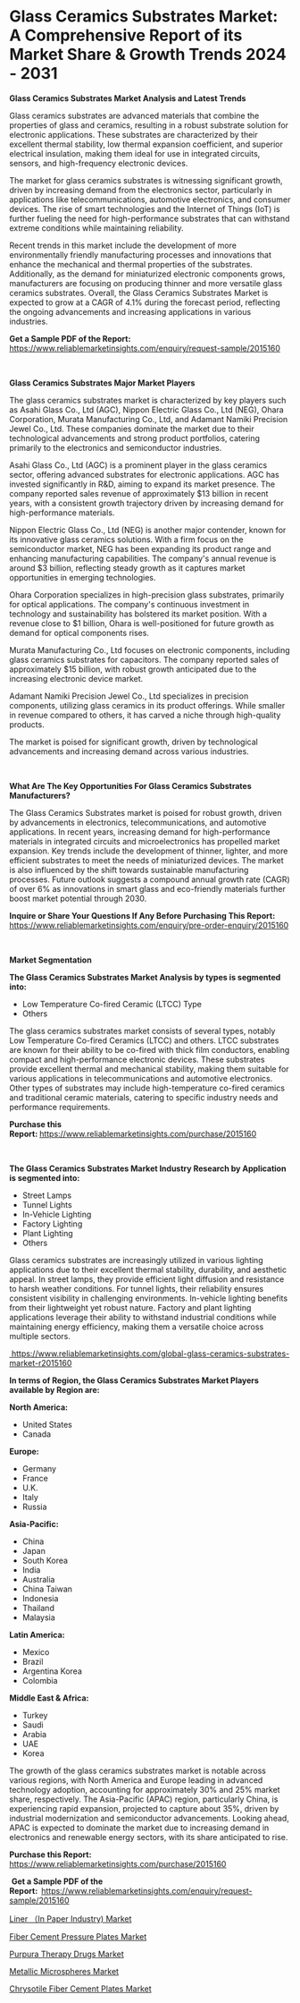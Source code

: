 <p><h1>Glass Ceramics Substrates Market: A Comprehensive Report of its Market Share & Growth Trends 2024 - 2031</h1></p><p><strong>Glass Ceramics Substrates Market Analysis and Latest Trends</strong></p>
<p><p>Glass ceramics substrates are advanced materials that combine the properties of glass and ceramics, resulting in a robust substrate solution for electronic applications. These substrates are characterized by their excellent thermal stability, low thermal expansion coefficient, and superior electrical insulation, making them ideal for use in integrated circuits, sensors, and high-frequency electronic devices.</p><p>The market for glass ceramics substrates is witnessing significant growth, driven by increasing demand from the electronics sector, particularly in applications like telecommunications, automotive electronics, and consumer devices. The rise of smart technologies and the Internet of Things (IoT) is further fueling the need for high-performance substrates that can withstand extreme conditions while maintaining reliability.</p><p>Recent trends in this market include the development of more environmentally friendly manufacturing processes and innovations that enhance the mechanical and thermal properties of the substrates. Additionally, as the demand for miniaturized electronic components grows, manufacturers are focusing on producing thinner and more versatile glass ceramics substrates. Overall, the Glass Ceramics Substrates Market is expected to grow at a CAGR of 4.1% during the forecast period, reflecting the ongoing advancements and increasing applications in various industries.</p></p>
<p><strong>Get a Sample PDF of the Report:&nbsp;</strong> <a href="https://www.reliablemarketinsights.com/enquiry/request-sample/2015160?utm_campaign=1772&utm_medium=2&utm_source=Github&utm_content=ia&utm_term=27102024&utm_id=glass-ceramics-substrates">https://www.reliablemarketinsights.com/enquiry/request-sample/2015160</a></p>
<p>&nbsp;</p>
<p><strong>Glass Ceramics Substrates Major Market Players</strong></p>
<p><p>The glass ceramics substrates market is characterized by key players such as Asahi Glass Co., Ltd (AGC), Nippon Electric Glass Co., Ltd (NEG), Ohara Corporation, Murata Manufacturing Co., Ltd, and Adamant Namiki Precision Jewel Co., Ltd. These companies dominate the market due to their technological advancements and strong product portfolios, catering primarily to the electronics and semiconductor industries.</p><p>Asahi Glass Co., Ltd (AGC) is a prominent player in the glass ceramics sector, offering advanced substrates for electronic applications. AGC has invested significantly in R&D, aiming to expand its market presence. The company reported sales revenue of approximately $13 billion in recent years, with a consistent growth trajectory driven by increasing demand for high-performance materials.</p><p>Nippon Electric Glass Co., Ltd (NEG) is another major contender, known for its innovative glass ceramics solutions. With a firm focus on the semiconductor market, NEG has been expanding its product range and enhancing manufacturing capabilities. The company's annual revenue is around $3 billion, reflecting steady growth as it captures market opportunities in emerging technologies.</p><p>Ohara Corporation specializes in high-precision glass substrates, primarily for optical applications. The company's continuous investment in technology and sustainability has bolstered its market position. With a revenue close to $1 billion, Ohara is well-positioned for future growth as demand for optical components rises.</p><p>Murata Manufacturing Co., Ltd focuses on electronic components, including glass ceramics substrates for capacitors. The company reported sales of approximately $15 billion, with robust growth anticipated due to the increasing electronic device market.</p><p>Adamant Namiki Precision Jewel Co., Ltd specializes in precision components, utilizing glass ceramics in its product offerings. While smaller in revenue compared to others, it has carved a niche through high-quality products. </p><p>The market is poised for significant growth, driven by technological advancements and increasing demand across various industries.</p></p>
<p>&nbsp;</p>
<p><strong>What Are The Key Opportunities For Glass Ceramics Substrates Manufacturers?</strong></p>
<p><p>The Glass Ceramics Substrates market is poised for robust growth, driven by advancements in electronics, telecommunications, and automotive applications. In recent years, increasing demand for high-performance materials in integrated circuits and microelectronics has propelled market expansion. Key trends include the development of thinner, lighter, and more efficient substrates to meet the needs of miniaturized devices. The market is also influenced by the shift towards sustainable manufacturing processes. Future outlook suggests a compound annual growth rate (CAGR) of over 6% as innovations in smart glass and eco-friendly materials further boost market potential through 2030.</p></p>
<p><strong>Inquire or Share Your Questions If Any Before Purchasing This Report:</strong> <a href="https://www.reliablemarketinsights.com/enquiry/pre-order-enquiry/2015160?utm_campaign=1772&utm_medium=2&utm_source=Github&utm_content=ia&utm_term=27102024&utm_id=glass-ceramics-substrates">https://www.reliablemarketinsights.com/enquiry/pre-order-enquiry/2015160</a></p>
<p>&nbsp;</p>
<p><strong>Market Segmentation</strong></p>
<p><strong>The Glass Ceramics Substrates Market Analysis by types is segmented into:</strong></p>
<p><ul><li>Low Temperature Co-fired Ceramic (LTCC) Type</li><li>Others</li></ul></p>
<p><p>The glass ceramics substrates market consists of several types, notably Low Temperature Co-fired Ceramics (LTCC) and others. LTCC substrates are known for their ability to be co-fired with thick film conductors, enabling compact and high-performance electronic devices. These substrates provide excellent thermal and mechanical stability, making them suitable for various applications in telecommunications and automotive electronics. Other types of substrates may include high-temperature co-fired ceramics and traditional ceramic materials, catering to specific industry needs and performance requirements.</p></p>
<p><strong>Purchase this Report:&nbsp;</strong><a href="https://www.reliablemarketinsights.com/purchase/2015160?utm_campaign=1772&utm_medium=2&utm_source=Github&utm_content=ia&utm_term=27102024&utm_id=glass-ceramics-substrates">https://www.reliablemarketinsights.com/purchase/2015160</a></p>
<p>&nbsp;</p>
<p><strong>The Glass Ceramics Substrates Market Industry Research by Application is segmented into:</strong></p>
<p><ul><li>Street Lamps</li><li>Tunnel Lights</li><li>In-Vehicle Lighting</li><li>Factory Lighting</li><li>Plant Lighting</li><li>Others</li></ul></p>
<p><p>Glass ceramics substrates are increasingly utilized in various lighting applications due to their excellent thermal stability, durability, and aesthetic appeal. In street lamps, they provide efficient light diffusion and resistance to harsh weather conditions. For tunnel lights, their reliability ensures consistent visibility in challenging environments. In-vehicle lighting benefits from their lightweight yet robust nature. Factory and plant lighting applications leverage their ability to withstand industrial conditions while maintaining energy efficiency, making them a versatile choice across multiple sectors.</p></p>
<p><a href="https://www.reliablemarketinsights.com/global-glass-ceramics-substrates-market-r2015160?utm_campaign=1772&utm_medium=2&utm_source=Github&utm_content=ia&utm_term=27102024&utm_id=glass-ceramics-substrates">&nbsp;https://www.reliablemarketinsights.com/global-glass-ceramics-substrates-market-r2015160</a></p>
<p><strong>In terms of Region, the Glass Ceramics Substrates Market Players available by Region are:</strong></p>
<p>
    <p> <strong> North America: </strong>
        <ul>
            <li>United States</li>
            <li>Canada</li>
        </ul>
        </p> 
    <p> <strong> Europe: </strong>
        <ul>
            <li>Germany</li>
            <li>France</li>
            <li>U.K.</li>
            <li>Italy</li>
            <li>Russia</li>
        </ul>
        </p> 
    <p> <strong> Asia-Pacific: </strong>
        <ul>
            <li>China</li>
            <li>Japan</li>
            <li>South Korea</li>
            <li>India</li>
            <li>Australia</li>
            <li>China Taiwan</li>
            <li>Indonesia</li>
            <li>Thailand</li>
            <li>Malaysia</li>
        </ul>
        </p> 
    <p> <strong> Latin America: </strong>
        <ul>
            <li>Mexico</li>
            <li>Brazil</li>
            <li>Argentina Korea</li>
            <li>Colombia</li>
        </ul>
        </p> 
    <p> <strong> Middle East & Africa: </strong>
        <ul>
            <li>Turkey</li>
            <li>Saudi</li>
            <li>Arabia</li>
            <li>UAE</li>
            <li>Korea</li>
        </ul>
    </p>
    </p>
<p><p>The growth of the glass ceramics substrates market is notable across various regions, with North America and Europe leading in advanced technology adoption, accounting for approximately 30% and 25% market share, respectively. The Asia-Pacific (APAC) region, particularly China, is experiencing rapid expansion, projected to capture about 35%, driven by industrial modernization and semiconductor advancements. Looking ahead, APAC is expected to dominate the market due to increasing demand in electronics and renewable energy sectors, with its share anticipated to rise.</p></p>
<p><strong>Purchase this Report: </strong><a href="https://www.reliablemarketinsights.com/purchase/2015160?utm_campaign=1772&utm_medium=2&utm_source=Github&utm_content=ia&utm_term=27102024&utm_id=glass-ceramics-substrates">https://www.reliablemarketinsights.com/purchase/2015160</a></p>
<p>&nbsp;<strong>Get a Sample PDF of the Report:&nbsp;&nbsp;</strong><a href="https://www.reliablemarketinsights.com/enquiry/request-sample/2015160?utm_campaign=1772&utm_medium=2&utm_source=Github&utm_content=ia&utm_term=27102024&utm_id=glass-ceramics-substrates">https://www.reliablemarketinsights.com/enquiry/request-sample/2015160</a></p>
<p><strong></strong></p>
<p><p><a href="https://www.linkedin.com/pulse/charting-future-comprehensive-analysis-global-liner-paper-industry-4vspf?utm_campaign=1772&utm_medium=2&utm_source=Github&utm_content=ia&utm_term=27102024&utm_id=glass-ceramics-substrates">Liner （In Paper Industry) Market</a></p><p><a href="https://www.linkedin.com/pulse/decoding-fiber-cement-pressure-plates-industry-dynamics-strategic-iq4lf?utm_campaign=1772&utm_medium=2&utm_source=Github&utm_content=ia&utm_term=27102024&utm_id=glass-ceramics-substrates">Fiber Cement Pressure Plates Market</a></p><p><a href="https://www.linkedin.com/pulse/purpura-therapy-drugs-market-growth-segmentation-regional-analysis-wvfqf?utm_campaign=1772&utm_medium=2&utm_source=Github&utm_content=ia&utm_term=27102024&utm_id=glass-ceramics-substrates">Purpura Therapy Drugs Market</a></p><p><a href="https://www.linkedin.com/pulse/global-metallic-microspheres-market-trends-insights-growth-opportunities-jevxf?utm_campaign=1772&utm_medium=2&utm_source=Github&utm_content=ia&utm_term=27102024&utm_id=glass-ceramics-substrates">Metallic Microspheres Market</a></p><p><a href="https://www.linkedin.com/pulse/global-chrysotile-fiber-cement-plates-nexus-sector-confluences-z7eaf?utm_campaign=1772&utm_medium=2&utm_source=Github&utm_content=ia&utm_term=27102024&utm_id=glass-ceramics-substrates">Chrysotile Fiber Cement Plates Market</a></p></p>